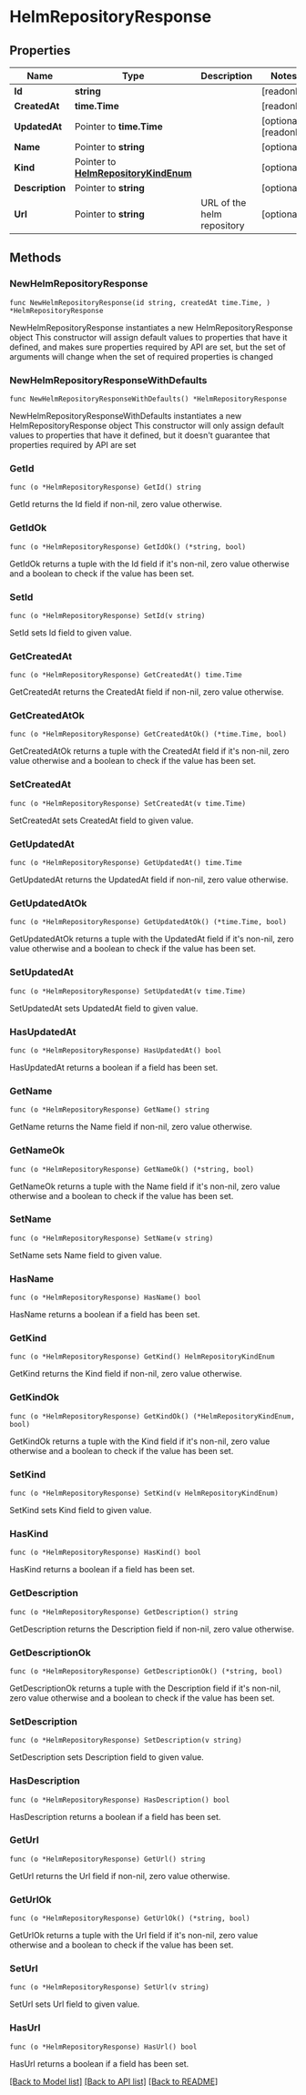 # HelmRepositoryResponse

## Properties

Name | Type | Description | Notes
------------ | ------------- | ------------- | -------------
**Id** | **string** |  | [readonly] 
**CreatedAt** | **time.Time** |  | [readonly] 
**UpdatedAt** | Pointer to **time.Time** |  | [optional] [readonly] 
**Name** | Pointer to **string** |  | [optional] 
**Kind** | Pointer to [**HelmRepositoryKindEnum**](HelmRepositoryKindEnum.md) |  | [optional] 
**Description** | Pointer to **string** |  | [optional] 
**Url** | Pointer to **string** | URL of the helm repository | [optional] 

## Methods

### NewHelmRepositoryResponse

`func NewHelmRepositoryResponse(id string, createdAt time.Time, ) *HelmRepositoryResponse`

NewHelmRepositoryResponse instantiates a new HelmRepositoryResponse object
This constructor will assign default values to properties that have it defined,
and makes sure properties required by API are set, but the set of arguments
will change when the set of required properties is changed

### NewHelmRepositoryResponseWithDefaults

`func NewHelmRepositoryResponseWithDefaults() *HelmRepositoryResponse`

NewHelmRepositoryResponseWithDefaults instantiates a new HelmRepositoryResponse object
This constructor will only assign default values to properties that have it defined,
but it doesn't guarantee that properties required by API are set

### GetId

`func (o *HelmRepositoryResponse) GetId() string`

GetId returns the Id field if non-nil, zero value otherwise.

### GetIdOk

`func (o *HelmRepositoryResponse) GetIdOk() (*string, bool)`

GetIdOk returns a tuple with the Id field if it's non-nil, zero value otherwise
and a boolean to check if the value has been set.

### SetId

`func (o *HelmRepositoryResponse) SetId(v string)`

SetId sets Id field to given value.


### GetCreatedAt

`func (o *HelmRepositoryResponse) GetCreatedAt() time.Time`

GetCreatedAt returns the CreatedAt field if non-nil, zero value otherwise.

### GetCreatedAtOk

`func (o *HelmRepositoryResponse) GetCreatedAtOk() (*time.Time, bool)`

GetCreatedAtOk returns a tuple with the CreatedAt field if it's non-nil, zero value otherwise
and a boolean to check if the value has been set.

### SetCreatedAt

`func (o *HelmRepositoryResponse) SetCreatedAt(v time.Time)`

SetCreatedAt sets CreatedAt field to given value.


### GetUpdatedAt

`func (o *HelmRepositoryResponse) GetUpdatedAt() time.Time`

GetUpdatedAt returns the UpdatedAt field if non-nil, zero value otherwise.

### GetUpdatedAtOk

`func (o *HelmRepositoryResponse) GetUpdatedAtOk() (*time.Time, bool)`

GetUpdatedAtOk returns a tuple with the UpdatedAt field if it's non-nil, zero value otherwise
and a boolean to check if the value has been set.

### SetUpdatedAt

`func (o *HelmRepositoryResponse) SetUpdatedAt(v time.Time)`

SetUpdatedAt sets UpdatedAt field to given value.

### HasUpdatedAt

`func (o *HelmRepositoryResponse) HasUpdatedAt() bool`

HasUpdatedAt returns a boolean if a field has been set.

### GetName

`func (o *HelmRepositoryResponse) GetName() string`

GetName returns the Name field if non-nil, zero value otherwise.

### GetNameOk

`func (o *HelmRepositoryResponse) GetNameOk() (*string, bool)`

GetNameOk returns a tuple with the Name field if it's non-nil, zero value otherwise
and a boolean to check if the value has been set.

### SetName

`func (o *HelmRepositoryResponse) SetName(v string)`

SetName sets Name field to given value.

### HasName

`func (o *HelmRepositoryResponse) HasName() bool`

HasName returns a boolean if a field has been set.

### GetKind

`func (o *HelmRepositoryResponse) GetKind() HelmRepositoryKindEnum`

GetKind returns the Kind field if non-nil, zero value otherwise.

### GetKindOk

`func (o *HelmRepositoryResponse) GetKindOk() (*HelmRepositoryKindEnum, bool)`

GetKindOk returns a tuple with the Kind field if it's non-nil, zero value otherwise
and a boolean to check if the value has been set.

### SetKind

`func (o *HelmRepositoryResponse) SetKind(v HelmRepositoryKindEnum)`

SetKind sets Kind field to given value.

### HasKind

`func (o *HelmRepositoryResponse) HasKind() bool`

HasKind returns a boolean if a field has been set.

### GetDescription

`func (o *HelmRepositoryResponse) GetDescription() string`

GetDescription returns the Description field if non-nil, zero value otherwise.

### GetDescriptionOk

`func (o *HelmRepositoryResponse) GetDescriptionOk() (*string, bool)`

GetDescriptionOk returns a tuple with the Description field if it's non-nil, zero value otherwise
and a boolean to check if the value has been set.

### SetDescription

`func (o *HelmRepositoryResponse) SetDescription(v string)`

SetDescription sets Description field to given value.

### HasDescription

`func (o *HelmRepositoryResponse) HasDescription() bool`

HasDescription returns a boolean if a field has been set.

### GetUrl

`func (o *HelmRepositoryResponse) GetUrl() string`

GetUrl returns the Url field if non-nil, zero value otherwise.

### GetUrlOk

`func (o *HelmRepositoryResponse) GetUrlOk() (*string, bool)`

GetUrlOk returns a tuple with the Url field if it's non-nil, zero value otherwise
and a boolean to check if the value has been set.

### SetUrl

`func (o *HelmRepositoryResponse) SetUrl(v string)`

SetUrl sets Url field to given value.

### HasUrl

`func (o *HelmRepositoryResponse) HasUrl() bool`

HasUrl returns a boolean if a field has been set.


[[Back to Model list]](../README.md#documentation-for-models) [[Back to API list]](../README.md#documentation-for-api-endpoints) [[Back to README]](../README.md)


